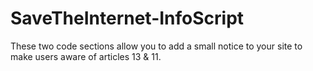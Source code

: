 # SaveTheInternet-InfoScript
These two code sections allow you to add a small notice to your site to make users aware of articles 13 &amp; 11.

